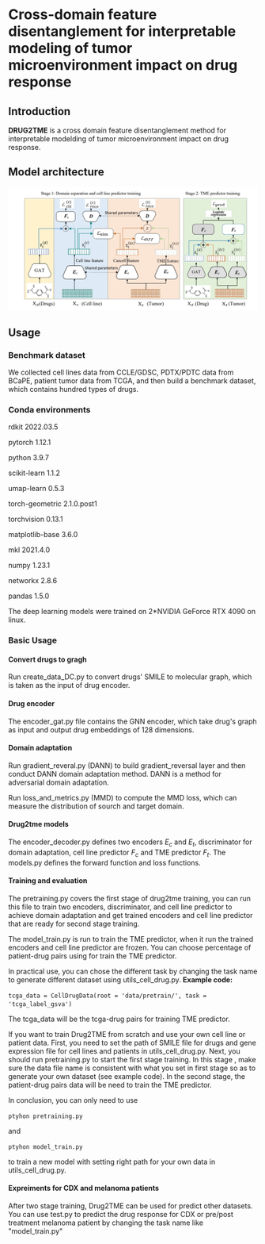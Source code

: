 <H1> Cross-domain feature disentanglement for interpretable modeling of tumor microenvironment impact on drug response </H1>

## Introduction
**DRUG2TME** is a cross domain feature disentanglement method for  interpretable modelding of tumor microenvironment impact on drug response.
## Model architecture
![architecture](image.png?raw=true)

##  Usage

### Benchmark dataset
We collected cell lines data from CCLE/GDSC, PDTX/PDTC data from BCaPE, patient tumor data from TCGA, and then build a benchmark dataset, which contains hundred types of drugs.


### Conda environments
rdkit 2022.03.5

pytorch 1.12.1

python 3.9.7

scikit-learn 1.1.2

umap-learn 0.5.3

torch-geometric 2.1.0.post1

torchvision 0.13.1

matplotlib-base 3.6.0

mkl 2021.4.0

numpy 1.23.1

networkx 2.8.6

pandas 1.5.0


The deep learning models were trained on 2*NVIDIA GeForce RTX 4090 on linux.

### Basic Usage
#### Convert drugs to gragh
Run create_data_DC.py to convert drugs' SMILE to molecular graph, which is taken as the input of drug encoder.  

#### Drug encoder
The encoder_gat.py file contains the GNN encoder, which take drug's graph as input and output drug embeddings of 128 dimensions.

#### Domain adaptation
Run gradient_reveral.py (DANN) to build gradient_reversal layer and then conduct DANN domain adaptation method. DANN is a method for adversarial domain adaptation.

Run loss_and_metrics.py (MMD) to compute the MMD loss, which can measure the distribution of sourch and target domain. 

#### Drug2tme models
The encoder_decoder.py defines two encoders $E_c$ and $E_t$, discriminator for domain adaptation, cell line predictor $F_c$ and TME predictor $F_t$. The models.py defines the forward function and loss functions.

#### Training and evaluation
The pretraining.py covers the first stage of drug2tme training, you can run this file to train two encoders, discriminator, and cell line predictor to achieve domain adaptation and get trained encoders and cell line predictor that are ready for second stage training. 

The model_train.py is run to train the TME predictor, when it run the trained encoders and cell line predictor are frozen. You can choose percentage of patient-drug pairs using for train the TME predictor.

In practical use, you can chose the different task by changing the task name to generate different dataset using utils_cell_drug.py.
<b>Example code:</b>
 
 ```tcga_data = CellDrugData(root = 'data/pretrain/', task = 'tcga_label_gsva')```
 
 The tcga_data will be the tcga-drug pairs for training TME predictor.

If you want to train Drug2TME from scratch and use your own cell line or patient data. First, you need to set the path of SMILE file for drugs and gene expression file for cell lines and patients in utils_cell_drug.py. Next, you should run pretraining.py to start the first stage training. In this stage , make sure the data file name is consistent with what you set in first stage so as to generate your own dataset (see example code). In the second stage, the patient-drug pairs data will be need to train the TME predictor. 

In conclusion, you can only need to use

 ```ptyhon pretraining.py```

and 

 ```ptyhon model_train.py``` 
 
 to train a new model with setting right path for your own data in utils_cell_drug.py.


 #### Expreiments for CDX and melanoma patients
After two stage training, Drug2TME can be used for predict other datasets. You can use test.py to predict the drug response for CDX or pre/post treatment melanoma patient by changing the task name like "model_train.py" 
